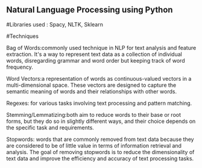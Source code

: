 ## Natural Language Processing using Python
#Libraries used :
Spacy,
NLTK,
Sklearn

#Techniques

Bag of Words:commonly used technique in NLP for text analysis and feature extraction. It's a way to represent text data as a collection of individual words, disregarding grammar and word order but keeping track of word frequency.

Word Vectors:a representation of words as continuous-valued vectors in a multi-dimensional space. These vectors are designed to capture the semantic meaning of words and their relationships with other words.

Regexes: for various tasks involving text processing and pattern matching.

Stemming/Lemmatizing:both aim to reduce words to their base or root forms, but they do so in slightly different ways, and their choice depends on the specific task and requirements.

Stopwords: words that are commonly removed from text data because they are considered to be of little value in terms of information retrieval and analysis. The goal of removing stopwords is to reduce the dimensionality of text data and improve the efficiency and accuracy of text processing tasks.




